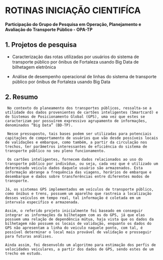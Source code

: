 # ROTINAS INICIAÇÃO CIENTIFÍCA
#### Participação do Grupo de Pesquisa em Operação, Planejamento e Avaliação do Transporte Público - OPA-TP

## 1. Projetos de pesquisa
- Caracterização das rotas utilizadas por usuários do sistema de transporte público por ônibus de Fortaleza usando Big Data de bilhetagem eletrônica

- Análise de desempenho operacional de linhas do sistema de transporte público por ônibus de Fortaleza usando Big Data

## 2. Resumo
     No contexto do planeamento dos transportes públicos, ressalta-se a utilidade dos dados provenientes de cartões inteligentes (Smartcard) e de Sistemas de Posicionamento Global (GPS), uma vez que estes se caracterizam por possuírem expressivo agrupamento de informações, denominados “Big Data” (BD-TP).

     Nesse pressuposto, tais bases podem ser utilizadas para potenciais capitações de comportamento de usuários que vão desde possíveis locais de validações e embarque, como também, a partir da circulação nos trechos, ter parâmetros interessantes de eficiência do sistema de transporte público no seu pleno funcionamento.
    
     Os cartões inteligentes, fornecem dados relacionados ao uso do transporte público por indivíduo, ou seja, cada vez que é utilizado um determinado veiculo dados daquele usuário são armazenados. Esta informação abrange a frequência das viagens, horários de embarque e desembarque e dados sobre transferências entre diferentes modos de transporte. 

    Já, os sistemas GPS implementados em veículos de transporte público, como ônibus e trens, possuem um aparelho que rastreia a localização desses veículos em tempo real, tal informação é coletada em um intervalo especifico e armazenada. 
    
    Assim, o referido projeto inicialmente foi baseado em conseguir integrar as informações da bilhetagem com as do GPS, já que elas possuem uma relação de dependência mútua, haja vista que os dados da bilhetagem não possuem os locais de validação, enquanto os dados do GPS não apresentam a linha do veiculo naquele ponto, com tal, é possível determinar o local mais provável de validação e prosseguir para futuras análises. 

    Ainda assim, foi desenvoldo um algoritmo para estimação dos perfis de velocidades veiculares, a partir dos dados de GPS, sendo estes de um trecho em estudo.
